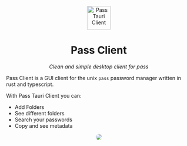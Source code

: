 <div text-align="center" align="center">
	<img
		src="https://user-images.githubusercontent.com/70624701/233836320-20e76d54-dac4-4cd0-8eb4-d5f560d36d6f.png" 
		alt="Pass Tauri Client" 
		height="64px" 
		width="64px"
	>
	<h1>Pass Client</h1>
</div>
<p align="center"><i>Clean and simple desktop client for pass</i></p>

Pass Client is a GUI client for the unix `pass` password manager written in rust and typescript.

With Pass Tauri Client you can:
- Add Folders
- See different folders
- Search your passwords
- Copy and see metadata

<div text-align="center" align="center">
	<img src="https://user-images.githubusercontent.com/70624701/233837489-f71be799-ae10-42f5-a519-d574145db6ee.png" style="border-radius:20px;">
</div>


